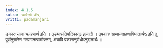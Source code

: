 ```yaml
---
index: 4.1.5
sutra: ऋन्नेभ्यो ङीप्‌
vritti: padamanjari
---
```


 ङ्कारः सामान्यग्रहणार्थ इति । ठ्ङ्याप्प्रतिपदिकात्ऽ इत्यादौ । ठ्पकारः सामान्यग्रहणाविघातार्थःऽ इति तु पूर्वानुसारेण गम्यमानत्वान्नोक्तम्, अत्रापि पकारानुरोधोऽनुदातार्थः ॥